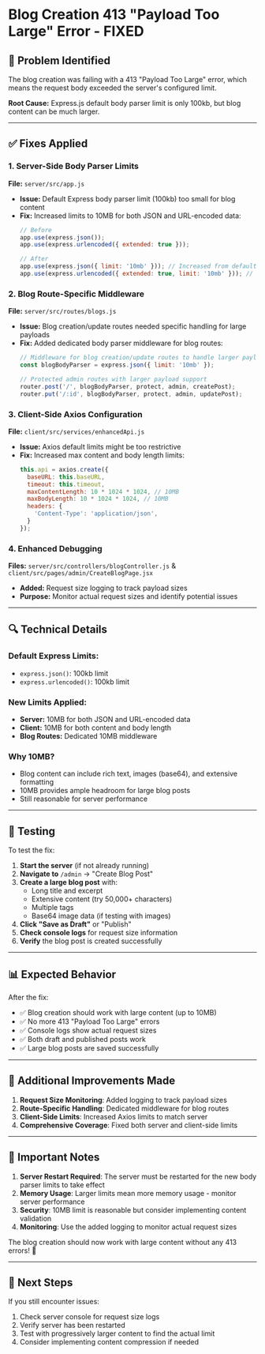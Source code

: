 # Blog Creation 413 "Payload Too Large" Error - FIXED

## 🐛 **Problem Identified**
The blog creation was failing with a 413 "Payload Too Large" error, which means the request body exceeded the server's configured limit.

**Root Cause:** Express.js default body parser limit is only 100kb, but blog content can be much larger.

---

## ✅ **Fixes Applied**

### **1. Server-Side Body Parser Limits**
**File:** `server/src/app.js`
- **Issue:** Default Express body parser limit (100kb) too small for blog content
- **Fix:** Increased limits to 10MB for both JSON and URL-encoded data:
  ```javascript
  // Before
  app.use(express.json());
  app.use(express.urlencoded({ extended: true }));
  
  // After
  app.use(express.json({ limit: '10mb' })); // Increased from default 100kb to 10mb
  app.use(express.urlencoded({ extended: true, limit: '10mb' })); // Increased from default 100kb to 10mb
  ```

### **2. Blog Route-Specific Middleware**
**File:** `server/src/routes/blogs.js`
- **Issue:** Blog creation/update routes needed specific handling for large payloads
- **Fix:** Added dedicated body parser middleware for blog routes:
  ```javascript
  // Middleware for blog creation/update routes to handle larger payloads
  const blogBodyParser = express.json({ limit: '10mb' });
  
  // Protected admin routes with larger payload support
  router.post('/', blogBodyParser, protect, admin, createPost);
  router.put('/:id', blogBodyParser, protect, admin, updatePost);
  ```

### **3. Client-Side Axios Configuration**
**File:** `client/src/services/enhancedApi.js`
- **Issue:** Axios default limits might be too restrictive
- **Fix:** Increased max content and body length limits:
  ```javascript
  this.api = axios.create({
    baseURL: this.baseURL,
    timeout: this.timeout,
    maxContentLength: 10 * 1024 * 1024, // 10MB
    maxBodyLength: 10 * 1024 * 1024, // 10MB
    headers: {
      'Content-Type': 'application/json',
    }
  });
  ```

### **4. Enhanced Debugging**
**Files:** `server/src/controllers/blogController.js` & `client/src/pages/admin/CreateBlogPage.jsx`
- **Added:** Request size logging to track payload sizes
- **Purpose:** Monitor actual request sizes and identify potential issues

---

## 🔍 **Technical Details**

### **Default Express Limits:**
- `express.json()`: 100kb limit
- `express.urlencoded()`: 100kb limit

### **New Limits Applied:**
- **Server:** 10MB for both JSON and URL-encoded data
- **Client:** 10MB for both content and body length
- **Blog Routes:** Dedicated 10MB middleware

### **Why 10MB?**
- Blog content can include rich text, images (base64), and extensive formatting
- 10MB provides ample headroom for large blog posts
- Still reasonable for server performance

---

## 🧪 **Testing**

To test the fix:

1. **Start the server** (if not already running)
2. **Navigate to** `/admin` → "Create Blog Post"
3. **Create a large blog post** with:
   - Long title and excerpt
   - Extensive content (try 50,000+ characters)
   - Multiple tags
   - Base64 image data (if testing with images)
4. **Click "Save as Draft"** or "Publish"
5. **Check console logs** for request size information
6. **Verify** the blog post is created successfully

---

## 📊 **Expected Behavior**

After the fix:
- ✅ Blog creation should work with large content (up to 10MB)
- ✅ No more 413 "Payload Too Large" errors
- ✅ Console logs show actual request sizes
- ✅ Both draft and published posts work
- ✅ Large blog posts are saved successfully

---

## 🔧 **Additional Improvements Made**

1. **Request Size Monitoring**: Added logging to track payload sizes
2. **Route-Specific Handling**: Dedicated middleware for blog routes
3. **Client-Side Limits**: Increased Axios limits to match server
4. **Comprehensive Coverage**: Fixed both server and client-side limits

---

## 🚨 **Important Notes**

1. **Server Restart Required**: The server must be restarted for the new body parser limits to take effect
2. **Memory Usage**: Larger limits mean more memory usage - monitor server performance
3. **Security**: 10MB limit is reasonable but consider implementing content validation
4. **Monitoring**: Use the added logging to monitor actual request sizes

The blog creation should now work with large content without any 413 errors! 🎉

---

## 🔄 **Next Steps**

If you still encounter issues:
1. Check server console for request size logs
2. Verify server has been restarted
3. Test with progressively larger content to find the actual limit
4. Consider implementing content compression if needed
